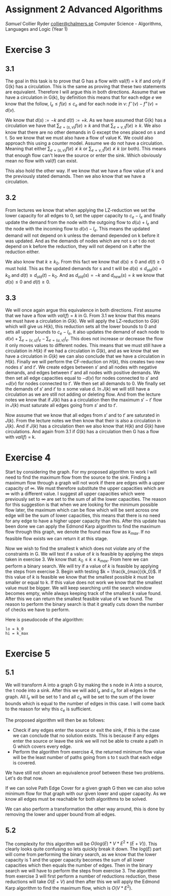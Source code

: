 # Assignment 2 Advanced Algorithms
*Samuel* Collier Ryder
collier@chalmers.se
Computer Science - Algorithms, Languages and Logic (Year 1)
# Exercise 3
## 3.1 
The goal in this task is to prove that G has a flow with val(f) = k if and only if G(k) has a circulation. This is the same as proving that these two statements are equivalent. Therefore I will argue this in both directions. Assume that we have a circulation in G(k), by definition this means that for each edge $e$ we know that the follow, $l_e \leq f(e) \leq c_e$ and for each node in v: $f^-(v) - f^+(v) = d(v)$. 

We know that $d(s) := -k$ and $d(t) := +k$. As we have assumed that G(k) has a circulation we have that $\sum_{e=(s,v)}f(e) \geq k$ and that $\sum_{e=v,t}f(e)\geq k$. We also know that there are no other demands in G except the ones placed on s and t. So we know that we must also have a flow of value K. We could also approach this using a counter model. Assume we do not have a circulation. Meaning that either $\sum_{e=(s,v)}f(e) \not\geq k$ or $\sum_{e=v,t}f(e)\not\geq k$ (or both). This means that enough flow can't leave the source or enter the sink. Which obviously mean no flow with val(f) can exist. 

This also hold the other way. If we know that we have a flow value of k and the previously stated demands. Then we also know that we have a circulation. 
## 3.2
From lectures we know that when applying the LZ-reduction we set the lower capacity for all edges to 0, set the upper capacity to $c_e - l_e$ and finally update the demand from the node with the outgoing flow to $d(u) + l_e$ and the node with the incoming flow to $d(v) - l_e$. This means the updated demand will not depend on k unless the demand depended on k before it was updated. And as the demands of nodes which are not s or t do not depend on k before the reduction, they will not depend on it after the reduction either. 

We also know that $k \geq k_0$. From this fact we know that $d(s) \leq 0$ and $d(t) \geq 0$ must hold. This as the updated demands for s and t will be $d(s) \leq d_{old}(s) + k_0$ and $d(t) \geq d_{old}(t) - k_0$. And as $d_{old}(s) = -k$ and $d_{new}(s)=k$ we know that $d(s) \leq 0$  and $d(t) \geq 0$. 

## 3.3 
We will once again argue this equivalence in both directions. First assume that we have a flow with $val(f) = k$ in G. From 3.1 we know that this means we must have a circulation in $G(k)$. We will apply the LZ-reduction to $G(k)$ which will give us $H(k)$, this reduction sets all the lower bounds to 0 and sets all upper bounds to $c_e - l_e$, it also updates the demand of each node to $d(v) + \sum_{e=(v,u)}l_e - \sum_{e=(u,v)}l_e$. This does not increase or decrease the flow it only moves values to different nodes. This means that we must still have a circulation in $H(k)$ if we had a circulation in $G(k)$, and as we know that we have a circulation in $G(k)$ we can also conclude that we have a circulation in $H(k)$. Finally we will perform the CF-reduction on $H(k)$, this creates two new nodes $s'$ and $t'$. We create edges between $s'$ and all nodes with negative demands, and edges between $t'$ and all nodes with positive demands. We then set all edge capacities equal to  $-d(v)$ for nodes connected to $s'$ and $+d(v)$ for nodes connected to $t'$. We then set all demands to 0. We finally set the demands of $s'$ and $t'$ to $\pm$ some value d. In $J(k)$ we will still have a circulation as we are still not adding or deleting flow. And from the lecture notes we know that if $J(k)$ has a a circulation then the maximum $s'-t'$ flow in $J(k)$ must saturate all edges going from $s'$ and to $t'$. 

Now assume that we know that all edges from $s'$ and to $t'$ are saturated in $J(k)$. From the lecture notes we then know that their is also a circulation in $J(k)$. And if $J(k)$ has a circulation then we also know that $H(k)$ and $G(k)$ have circulations. And again from 3.1 if $G(k)$ has a circulation then G has a flow with $val(f)$ = k.  


# Exercise 4 
Start by considering the graph. For my proposed algorithm to work I will need to find the maximum flow from the source to the sink. Finding a maximum flow through a graph will not work if there are edges with a upper capacity of $\infty$. We must therefore substitute the upper capacities which are $\infty$ with a different value. I suggest all upper capacities which were previously set to $\infty$ are set to the sum of all the lower capacities. The reason for this suggestion is that when we are looking for the minimum possible flow later, the maximum which can be flow which will be sent across one edge will be the sum of lower capacities, this means that there is no need for any edge to have a higher upper capacity than this. After this update has been done we can apply the Edmond Karp algorithm to find the maximum flow through this graph, we denote the found max flow as $k_{max}$. If no feasible flow exists we can return it at this stage. 

Now we wish to find the smallest k which does not violate any of the constraints in G. We will test if a value of $k$ is feasible by applying the steps taken in exercise 3. We know that: $k_0 \leq k \leq k_{max}$. From here we can perform a binary search. We will try if a value of $k$ is feasible by applying the steps from exercise 3. Begin with testing  $k = \frac{k_{max}}{k_0}$. If this value of $k$ is feasible we know that the smallest possible $k$ must be smaller or equal to k. If this value does not work we know that the smallest value must be bigger. We will keep searching until the search window becomes empty, while always keeping track of the smallest $k$ value found. After this we can return the smallest feasible value of k we found. The reason to perform the binary search is that it greatly cuts down the number of checks we have to perform.

Here is pseudocode of the algorithm: 
```
lo = k_0
hi = k_max

```

# Exercise 5
## 5.1
We will transform A into a graph G by making the s node in A into a source, the t node into a sink. After this we will add $l_e$ and $c_e$ for all edges in the graph. All $l_e$ will be set to 1 and all $c_e$ will be set to the sum of the lower bounds which is equal to the number of edges in this case. I will come back to the reason for why this $c_e$ is sufficient. 


The proposed algorithm will then be as follows: 
* Check if any edges enter the source or exit the sink, if this is the case we can conclude that no solution exists. This is because if any edges enter the source or leave the sink we will not be able to create a path in G which covers every edge. 
* Perform the algorithm from exercise 4, the returned minimum flow value will be the least number of paths going from s to t such that each edge is covered. 

We have still not shown an equivalence proof between these two problems. Let's do that now. 

If we can solve Path Edge Cover for a given graph G then we can also solve minimum flow for that graph with our given lower and upper capacity. As we know all edges must be reachable for both algorithms to be solved. 

We can also perform a transformation the other way around, this is done by removing the lower and upper bound from all edges. 
## 5.2
The complexity for this algorithm will be $O(log(E) * V * E^2*(E+V))$. This clearly looks quite confusing so lets quickly break it down. The $log(E)$ part will come from performing the binary search, as we know that the lower capacity is 1 and the upper capacity becomes the sum of all lower capacities which then equals the number of edges. Then in the binary search we will have to perform the steps from exercise 3. The algorithm from exercise 3 will first perform a number of reductions reduction, these reductions will take $O(E+V)$ and then after this we will apply the Edmond Karp algorithm to find the maximum flow, which is $O(V*E^2)$. 
